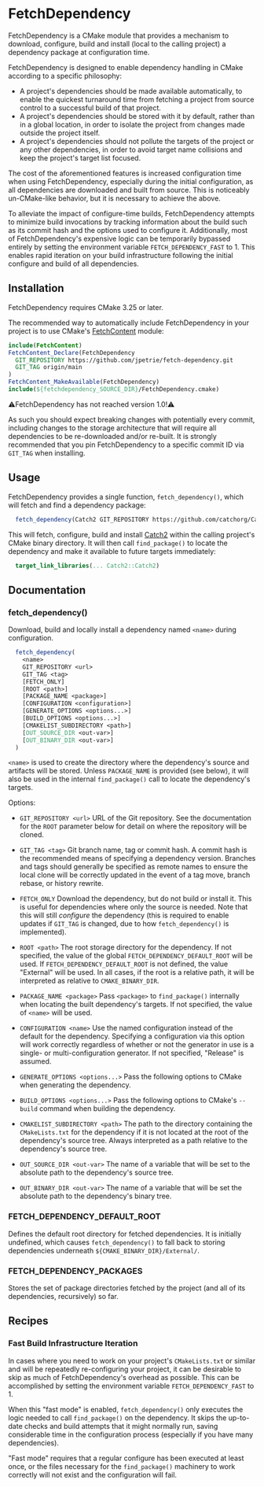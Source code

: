 # FetchDependency

FetchDependency is a CMake module that provides a mechanism to download, configure, build and install (local to the
calling project) a dependency package at configuration time.

FetchDependency is designed to enable dependency handling in CMake according to a specific philosophy:

 - A project's dependencies should be made available automatically, to enable the quickest turnaround time from fetching
   a project from source control to a successful build of that project.
 - A project's dependencies should be stored with it by default, rather than in a global location, in order to isolate
   the project from changes made outside the project itself.
 - A project's dependencies should not pollute the targets of the project or any other dependencies, in order to
   avoid target name collisions and keep the project's target list focused.

The cost of the aforementioned features is increased configuration time when using FetchDependency, especially during
the initial configuration, as all dependencies are downloaded and built from source. This is noticeably un-CMake-like
behavior, but it is necessary to achieve the above. 

To alleviate the impact of configure-time builds, FetchDependency attempts to minimize build invocations by tracking
information about the build such as its commit hash and the options used to configure it. Additionally, most of
FetchDependency's expensive logic can be temporarily bypassed entirely by setting the environment variable
`FETCH_DEPENDENCY_FAST` to 1. This enables rapid iteration on your build infrastructure following the initial configure
and build of all dependencies.

## Installation
FetchDependency requires CMake 3.25 or later.

The recommended way to automatically include FetchDependency in your project is to use CMake's
[FetchContent](https://cmake.org/cmake/help/latest/module/FetchContent.html) module:

```cmake
include(FetchContent)
FetchContent_Declare(FetchDependency
  GIT_REPOSITORY https://github.com/jpetrie/fetch-dependency.git
  GIT_TAG origin/main
)
FetchContent_MakeAvailable(FetchDependency)
include(${fetchdependency_SOURCE_DIR}/FetchDependency.cmake)
```

⚠️FetchDependency has not reached version 1.0!⚠️

As such you should expect breaking changes with potentially every commit, including changes to the storage architecture
that will require all dependencies to be re-downloaded and/or re-built. It is strongly recommended that you pin
FetchDependency to a specific commit ID via `GIT_TAG` when installing.

## Usage

FetchDependency provides a single function, `fetch_dependency()`, which will fetch and find a dependency package:

```cmake
  fetch_dependency(Catch2 GIT_REPOSITORY https://github.com/catchorg/Catch2.git GIT_TAG v2.13.8)
```

This will fetch, configure, build and install [Catch2](https://github.com/catchorg/Catch2) within the calling project's
CMake binary directory. It will then call `find_package()` to locate the dependency and make it available to future
targets immediately:

```cmake
  target_link_libraries(... Catch2::Catch2)
```

## Documentation

### fetch_dependency()
Download, build and locally install a dependency named `<name>` during configuration.

```cmake
  fetch_dependency(
    <name>
    GIT_REPOSITORY <url>
    GIT_TAG <tag>
    [FETCH_ONLY]
    [ROOT <path>]
    [PACKAGE_NAME <package>]
    [CONFIGURATION <configuration>]
    [GENERATE_OPTIONS <options...>]
    [BUILD_OPTIONS <options...>]
    [CMAKELIST_SUBDIRECTORY <path>]
    [OUT_SOURCE_DIR <out-var>]
    [OUT_BINARY_DIR <out-var>]
  )
```

`<name>` is used to create the directory where the dependency's source and artifacts will be stored. Unless
`PACKAGE_NAME` is provided (see below), it will also be used in the internal `find_package()` call to locate the
dependency's targets.

Options:
- `GIT_REPOSITORY <url>` URL of the Git repository. See the documentation for the `ROOT` parameter below for detail on
  where the repository will be cloned.

- `GIT_TAG <tag>` Git branch name, tag or commit hash. A commit hash is the recommended means of specifying a dependency
   version. Branches and tags should generally be specified as remote names to ensure the local clone will be correctly
   updated in the event of a tag move, branch rebase, or history rewrite.

- `FETCH_ONLY` Download the dependency, but do not build or install it. This is useful for dependencies where only the
   source is needed. Note that this will still _configure_ the dependency (this is required to enable updates if
   `GIT_TAG` is changed, due to how `fetch_dependency()` is implemented).

- `ROOT <path>` The root storage directory for the dependency. If not specified, the value of the global
  `FETCH_DEPENDENCY_DEFAULT_ROOT` will be used. If `FETCH_DEPENDENCY_DEFAULT_ROOT` is not defined, the value "External"
  will be used. In all cases, if the root is a relative path, it will be interpreted as relative to `CMAKE_BINARY_DIR`.

- `PACKAGE_NAME <package>` Pass `<package>` to `find_package()` internally when locating the built dependency's
   targets. If not specified, the value of `<name>` will be used.

- `CONFIGURATION <name>` Use the named configuration instead of the default for the dependency. Specifying a
   configuration via this option will work correctly regardless of whether or not the generator in use is a single-
   or multi-configuration generator. If not specified, "Release" is assumed.

- `GENERATE_OPTIONS <options...>` Pass the following options to CMake when generating the dependency.

- `BUILD_OPTIONS <options...>` Pass the following options to CMake's `--build` command when building the dependency.

- `CMAKELIST_SUBDIRECTORY <path>` The path to the directory containing the `CMakeLists.txt` for the dependency if it
   is not located at the root of the dependency's source tree. Always interpreted as a path relative to the dependency's
   source tree.

- `OUT_SOURCE_DIR <out-var>` The name of a variable that will be set to the absolute path to the dependency's source
  tree.

- `OUT_BINARY_DIR <out-var>` The name of a variable that will be set the absolute path to the dependency's binary tree.

### FETCH_DEPENDENCY_DEFAULT_ROOT
Defines the default root directory for fetched dependencies. It is initially undefined, which causes
`fetch_dependency()` to fall back to storing dependencies underneath `${CMAKE_BINARY_DIR}/External/`. 

### FETCH_DEPENDENCY_PACKAGES
Stores the set of package directories fetched by the project (and all of its dependencies, recursively) so far.

## Recipes
### Fast Build Infrastructure Iteration
In cases where you need to work on your project's `CMakeLists.txt` or similar and will be repeatedly re-configuring your
project, it can be desirable to skip as much of FetchDependency's overhead as possible. This can be accomplished by
setting the environment variable `FETCH_DEPENDENCY_FAST` to 1.

When this "fast mode" is enabled, `fetch_dependency()` only executes the logic needed to call `find_package()` on the
dependency. It skips the up-to-date checks and build attempts that it might normally run, saving considerable time in
the configuration process (especially if you have many dependencies).

"Fast mode" requires that a regular configure has been executed at least once, or the files necessary for the
`find_package()` machinery to work correctly will not exist and the configuration will fail.

